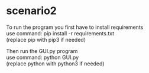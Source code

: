 # scenario2

To run the program you first have to install requirements  
use command: pip install -r requirements.txt  
(replace pip with pip3 if needed)

Then run the GUI.py program  
use command: python GUI.py  
(replace python with python3 if needed)